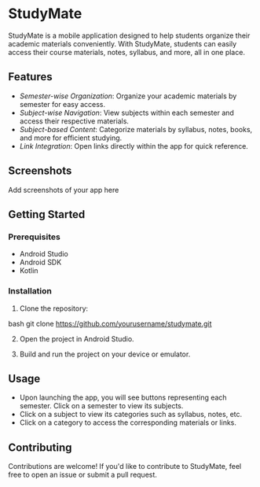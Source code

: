 # StudyMate

StudyMate is a mobile application designed to help students organize their academic materials conveniently. With StudyMate, students can easily access their course materials, notes, syllabus, and more, all in one place.

## Features

- *Semester-wise Organization*: Organize your academic materials by semester for easy access.
- *Subject-wise Navigation*: View subjects within each semester and access their respective materials.
- *Subject-based Content*: Categorize materials by syllabus, notes, books, and more for efficient studying.
- *Link Integration*: Open links directly within the app for quick reference.

## Screenshots

Add screenshots of your app here

## Getting Started

### Prerequisites

- Android Studio
- Android SDK
- Kotlin

### Installation

1. Clone the repository:

bash
git clone https://github.com/yourusername/studymate.git


2. Open the project in Android Studio.

3. Build and run the project on your device or emulator.

## Usage

- Upon launching the app, you will see buttons representing each semester. Click on a semester to view its subjects.
- Click on a subject to view its categories such as syllabus, notes, etc.
- Click on a category to access the corresponding materials or links.

## Contributing

Contributions are welcome! If you'd like to contribute to StudyMate, feel free to open an issue or submit a pull request.

